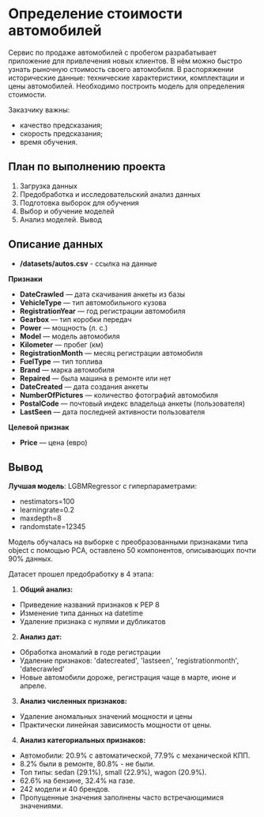 # Определение стоимости автомобилей

Сервис по продаже автомобилей с пробегом разрабатывает приложение для привлечения новых клиентов. В нём можно быстро узнать рыночную стоимость своего автомобиля. В распоряжении исторические данные: технические характеристики, комплектации и цены автомобилей. Необходимо построить модель для определения стоимости. 

Заказчику важны:

- качество предсказания;
- скорость предсказания;
- время обучения.

## План по выполнению проекта
1. Загрузка данных
2. Предобработка и исследовательский анализ данных
3. Подготовка выборок для обучения
4. Выбор и обучение моделей
5. Анализ моделей. Вывод

## Описание данных

- **/datasets/autos.csv** - ссылка на данные

**Признаки**

- **DateCrawled** — дата скачивания анкеты из базы
- **VehicleType** — тип автомобильного кузова
- **RegistrationYear** — год регистрации автомобиля
- **Gearbox** — тип коробки передач
- **Power** — мощность (л. с.)
- **Model** — модель автомобиля
- **Kilometer** — пробег (км)
- **RegistrationMonth** — месяц регистрации автомобиля
- **FuelType** — тип топлива
- **Brand** — марка автомобиля
- **Repaired** — была машина в ремонте или нет
- **DateCreated** — дата создания анкеты
- **NumberOfPictures** — количество фотографий автомобиля
- **PostalCode** — почтовый индекс владельца анкеты (пользователя)
- **LastSeen** — дата последней активности пользователя

**Целевой признак**

- **Price** — цена (евро)

## Вывод
**Лучшая модель**: LGBMRegressor с гиперпараметрами:
- nestimators=100
- learningrate=0.2
- maxdepth=8
- randomstate=12345

Модель обучалась на выборке с преобразованными признаками типа object с помощью PCA, оставлено 50 компонентов, описывающих почти 90% данных.

Датасет прошел предобработку в 4 этапа:

1. **Общий анализ:**
- Приведение названий признаков к PEP 8
- Изменение типа данных на datetime
- Удаление признака с нулями и дубликатов

2. **Анализ дат:**
- Обработка аномалий в годе регистрации 
- Удаление признаков: 'datecreated', 'lastseen', 'registrationmonth', 'datecrawled'
- Новые автомобили дороже, регистрация чаще в марте, июне и апреле.

3. **Анализ численных признаков:**
- Удаление аномальных значений мощности и цены
- Практически линейная зависимость мощности от цены.

4. **Анализ категориальных признаков:**
- Автомобили: 20.9% с автоматической, 77.9% с механической КПП.
- 8.2% были в ремонте, 80.8% - не были.
- Топ типы: sedan (29.1%), small (22.9%), wagon (20.9%).
- 62.6% на бензине, 32.4% на газе.
- 242 модели и 40 брендов.
- Пропущенные значения заполнены часто встречающимися значениями.
